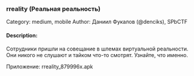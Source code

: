 ### rreality (Реальная реальность)

Category: medium, mobile
Author: Даниил Фукалов (@denciks), SPbCTF

#### Description:

Сотрудники пришли на совещание в шлемах виртуальной реальности. Они никого не слушают и тайком что-то смотрят. Узнайте, что именно.

Приложение: rreality_879996x.apk
